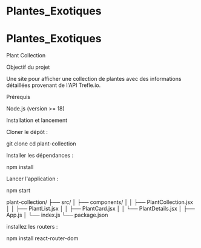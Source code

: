 # Plantes_Exotiques
# Plantes_Exotiques
Plant Collection

Objectif du projet

Une site pour afficher une collection de plantes avec des informations détaillées provenant de l'API Trefle.io.

Prérequis

Node.js (version >= 18)

Installation et lancement

Cloner le dépôt :

   git clone 
   cd plant-collection

Installer les dépendances :

   npm install

Lancer l'application :

   npm start

plant-collection/
├── src/
│   ├── components/
│   │      ├── PlantCollection.jsx
│   │      ├── PlantList.jsx
│   │      ├── PlantCard.jsx
│   │      └── PlantDetails.jsx
│   ├── App.js
│   └── index.js
└── package.json

installez les routers :

npm install react-router-dom
